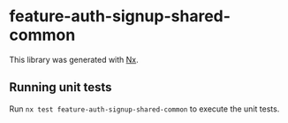 # feature-auth-signup-shared-common

This library was generated with [Nx](https://nx.dev).

## Running unit tests

Run `nx test feature-auth-signup-shared-common` to execute the unit tests.
